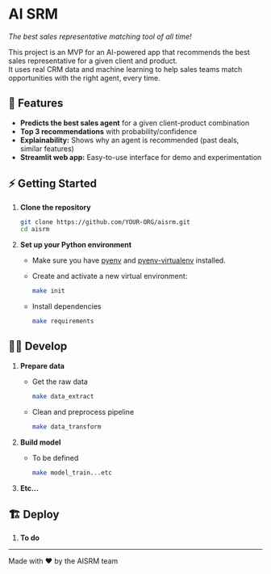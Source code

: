# AI SRM

_The best sales representative matching tool of all time!_

This project is an MVP for an AI-powered app that recommends the best sales representative for a given client and product.  
It uses real CRM data and machine learning to help sales teams match opportunities with the right agent, every time.

## 🚀 Features

- **Predicts the best sales agent** for a given client-product combination
- **Top 3 recommendations** with probability/confidence
- **Explainability:** Shows why an agent is recommended (past deals, similar features)
- **Streamlit web app:** Easy-to-use interface for demo and experimentation

## ⚡️ Getting Started

1. **Clone the repository**

    ```bash
    git clone https://github.com/YOUR-ORG/aisrm.git
    cd aisrm
    ```

2. **Set up your Python environment**

    - Make sure you have [pyenv](https://github.com/pyenv/pyenv) and [pyenv-virtualenv](https://github.com/pyenv/pyenv-virtualenv) installed.

    - Create and activate a new virtual environment:

        ```bash
        make init
        ```

    - Install dependencies

        ```bash
        make requirements
        ```

## 👨‍💻 Develop

1. **Prepare data**

    - Get the raw data

        ```bash
        make data_extract
        ```

    - Clean and preprocess pipeline

        ```bash
        make data_transform
        ```

2. **Build model**

    - To be defined

        ```bash
        make model_train...etc
        ```

3. **Etc...**

## 🏗️ Deploy

1. **To do**

---

Made with ❤️ by the AISRM team
